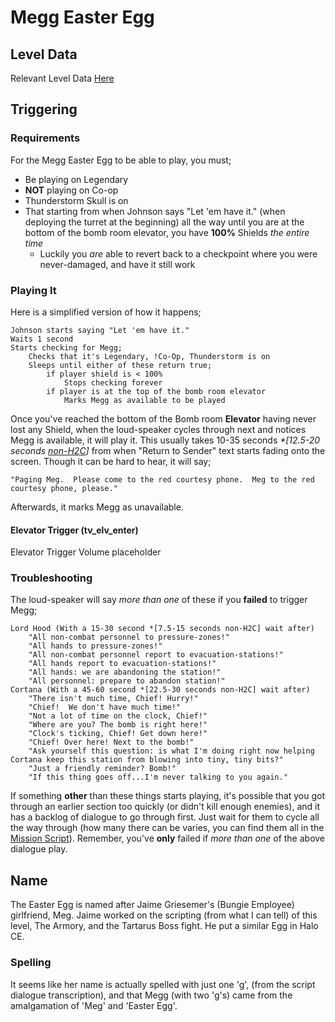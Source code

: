 # Megg Easter Egg
## Level Data
Relevant Level Data [Here](MeggData.md)
## Triggering
### Requirements
For the Megg Easter Egg to be able to play, you must;
 * Be playing on Legendary
 * **NOT** playing on Co-op
 * Thunderstorm Skull is on
 * That starting from when Johnson says "Let 'em have it." (when deploying the turret at the beginning) all the way until you are at the bottom of the bomb room elevator, you have **100%** Shields _the entire time_
   * Luckily you _are_ able to revert back to a checkpoint where you were never-damaged, and have it still work
### Playing It
Here is a simplified version of how it happens;
```
Johnson starts saying "Let 'em have it."
Waits 1 second
Starts checking for Megg;
	Checks that it's Legendary, !Co-Op, Thunderstorm is on
	Sleeps until either of these return true;
		if player shield is < 100%
			Stops checking forever
		if player is at the top of the bomb room elevator
			Marks Megg as available to be played
```		
Once you've reached the bottom of the Bomb room **Elevator** having never lost any Shield, when the loud-speaker cycles through next and notices Megg is available, it will play it. This usually takes 10-35 seconds _*[12.5-20 seconds [non-H2C](../../Bugs/ScriptIterationTiming.md)]_ from when "Return to Sender" text starts fading onto the screen. Though it can be hard to hear, it will say;
    
`"Paging Meg.  Please come to the red courtesy phone.  Meg to the red courtesy phone, please."`

Afterwards, it marks Megg as unavailable.

#### Elevator Trigger (tv_elv_enter)
Elevator Trigger Volume placeholder

### Troubleshooting

The loud-speaker will say _more than one_ of these if you **failed** to trigger Megg;
```
Lord Hood (With a 15-30 second *[7.5-15 seconds non-H2C] wait after)
	"All non-combat personnel to pressure-zones!"
    "All hands to pressure-zones!"
    "All non-combat personnel report to evacuation-stations!"
    "All hands report to evacuation-stations!"
    "All hands: we are abandoning the station!"
    "All personnel: prepare to abandon station!"
Cortana (With a 45-60 second *[22.5-30 seconds non-H2C] wait after)
	"There isn't much time, Chief! Hurry!"
    "Chief!  We don't have much time!"
	"Not a lot of time on the clock, Chief!"
	"Where are you? The bomb is right here!"
	"Clock's ticking, Chief! Get down here!"
	"Chief! Over here! Next to the bomb!"
    "Ask yourself this question: is what I'm doing right now helping Cortana keep this station from blowing into tiny, tiny bits?"
    "Just a friendly reminder? Bomb!"
    "If this thing goes off...I'm never talking to you again."
```

If something **other** than these things starts playing, it's possible that you got through an earlier section too quickly (or didn't kill enough enemies), and it has a backlog of dialogue to go through first. Just wait for them to cycle all the way through (how many there can be varies, you can find them all in the [Mission Script](../01b_spacestation_mission.lisp)). Remember, you've **only** failed if _more than one_ of the above dialogue play.
## Name
The Easter Egg is named after Jaime Griesemer's (Bungie Employee) girlfriend, Meg. Jaime worked on the scripting (from what I can tell) of this level, The Armory, and the Tartarus Boss fight. He put a similar Egg in Halo CE. 
### Spelling
It seems like her name is actually spelled with just one 'g', (from the script dialogue transcription), and that Megg (with two 'g's) came from the amalgamation of 'Meg' and 'Easter Egg'.

